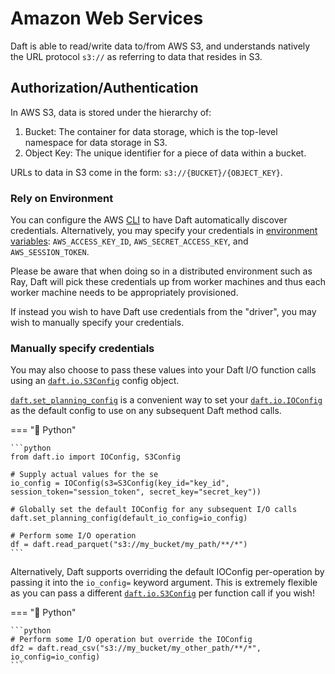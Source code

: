 # Amazon Web Services

Daft is able to read/write data to/from AWS S3, and understands natively the URL protocol `s3://` as referring to data that resides
in S3.

## Authorization/Authentication

In AWS S3, data is stored under the hierarchy of:

1. Bucket: The container for data storage, which is the top-level namespace for data storage in S3.
2. Object Key: The unique identifier for a piece of data within a bucket.

URLs to data in S3 come in the form: `s3://{BUCKET}/{OBJECT_KEY}`.

### Rely on Environment

You can configure the AWS [CLI](https://docs.aws.amazon.com/cli/latest/userguide/cli-chap-configure.html) to have Daft automatically discover credentials. Alternatively, you may specify your credentials in [environment variables](https://docs.aws.amazon.com/cli/latest/userguide/cli-configure-envvars.html): `AWS_ACCESS_KEY_ID`, `AWS_SECRET_ACCESS_KEY`, and `AWS_SESSION_TOKEN`.

Please be aware that when doing so in a distributed environment such as Ray, Daft will pick these credentials up from worker machines and thus each worker machine needs to be appropriately provisioned.

If instead you wish to have Daft use credentials from the "driver", you may wish to manually specify your credentials.

### Manually specify credentials

You may also choose to pass these values into your Daft I/O function calls using an [`daft.io.S3Config`](https://www.getdaft.io/projects/docs/en/stable/api_docs/doc_gen/io_configs/daft.io.S3Config.html#daft.io.S3Config) config object.

<!-- add SQL S3Config https://www.getdaft.io/projects/docs/en/stable/api_docs/doc_gen/sql_funcs/daft.sql._sql_funcs.S3Config.html -->


[`daft.set_planning_config`](https://www.getdaft.io/projects/docs/en/stable/api_docs/doc_gen/configuration_functions/daft.set_planning_config.html#daft.set_planning_config) is a convenient way to set your [`daft.io.IOConfig`](https://www.getdaft.io/projects/docs/en/stable/api_docs/doc_gen/io_configs/daft.io.IOConfig.html#daft.io.IOConfig) as the default config to use on any subsequent Daft method calls.

=== "🐍 Python"

    ```python
    from daft.io import IOConfig, S3Config

    # Supply actual values for the se
    io_config = IOConfig(s3=S3Config(key_id="key_id", session_token="session_token", secret_key="secret_key"))

    # Globally set the default IOConfig for any subsequent I/O calls
    daft.set_planning_config(default_io_config=io_config)

    # Perform some I/O operation
    df = daft.read_parquet("s3://my_bucket/my_path/**/*")
    ```

Alternatively, Daft supports overriding the default IOConfig per-operation by passing it into the `io_config=` keyword argument. This is extremely flexible as you can
pass a different [`daft.io.S3Config`](https://www.getdaft.io/projects/docs/en/stable/api_docs/doc_gen/io_configs/daft.io.S3Config.html#daft.io.S3Config) per function call if you wish!

=== "🐍 Python"

    ```python
    # Perform some I/O operation but override the IOConfig
    df2 = daft.read_csv("s3://my_bucket/my_other_path/**/*", io_config=io_config)
    ```